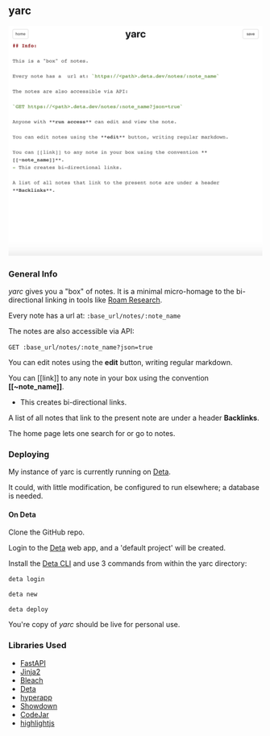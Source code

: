 ## yarc

![yarc](assets/yarc.png)

### General Info

*yarc* gives you a "box" of notes. It is a minimal micro-homage to the bi-directional linking in tools like [Roam Research](https://roamresearch.com/).

Every note has a url at: `:base_url/notes/:note_name`

The notes are also accessible via API:

`GET :base_url/notes/:note_name?json=true`

You can edit notes using the **edit** button, writing regular markdown. 

You can [[link]] to any note in your box using the convention **[[~note_name]]**.
- This creates bi-directional links. 

A list of all notes that link to the present note are under a header **Backlinks**.

The home page lets one search for or go to notes.


### Deploying

My instance of yarc is currently running on [Deta](https://www.deta.sh/).

It could, with little modification, be configured to run elsewhere; a database is needed.

#### On Deta
Clone the GitHub repo.

Login to the [Deta](https://web.deta.sh/) web app, and a 'default project' will be created.

Install the [Deta CLI](https://docs.deta.sh/docs/cli/install) and use 3 commands from within the yarc directory:

```
deta login
```

```
deta new
```

```
deta deploy
```

You're copy of *yarc* should be live for personal use.

### Libraries Used

- [FastAPI](https://fastapi.tiangolo.com/)
- [Jinja2](https://jinja.palletsprojects.com/en/2.11.x/)
- [Bleach](https://bleach.readthedocs.io/en/latest/clean.html)
- [Deta](https://www.deta.sh/)
- [hyperapp](https://github.com/jorgebucaran/hyperapp)
- [Showdown](http://showdownjs.com/)
- [CodeJar](https://github.com/antonmedv/codejar)
- [highlightjs](https://highlightjs.org/usage/)
